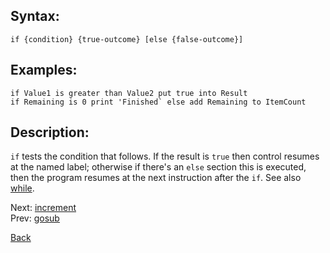 ## Syntax:
`if {condition} {true-outcome} [else {false-outcome}]`

## Examples:
`if Value1 is greater than Value2 put true into Result`  
``if Remaining is 0 print 'Finished` else add Remaining to ItemCount``

## Description:
`if` tests the condition that follows. If the result is `true` then control resumes at the named label; otherwise if there's an `else` section this is executed, then the program resumes at the next instruction after the `if`. See also [while](while.md).

Next: [increment](increment.md)  
Prev: [gosub](gosub.md)

[Back](../README.md)
